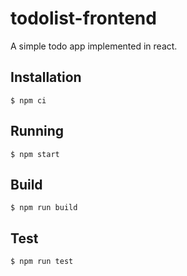 # todolist-frontend
A simple todo app implemented in react.

## Installation

```
$ npm ci
```

## Running

```
$ npm start
```

## Build

```
$ npm run build
```

## Test

```
$ npm run test
```
